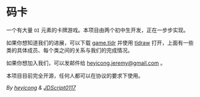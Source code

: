 # 码卡

一个有大量 ``OI`` 元素的卡牌游戏。本项目由两个初中生开发，正在一步步实现。

如果你想知道我们的进展，可以下载 [game.tldr](https://github.com/JeremyHe1209/ByteBlitz/edit/main/game.tldr) 并使用 [tldraw](tldraw.com) 打开，上面有一些类的具体成员、每个类之间的关系与我们的完成情况。

如果你想加入我们，可以发邮件给 heyicong.jeremy@gmail.com 。

本项目目前完全开源，任何人都可以在协议的要求下使用。

_By [heyicong](https://www.luogu.com.cn/user/725640) & [JDScript0117](https://www.luogu.com.cn/user/910593)_
